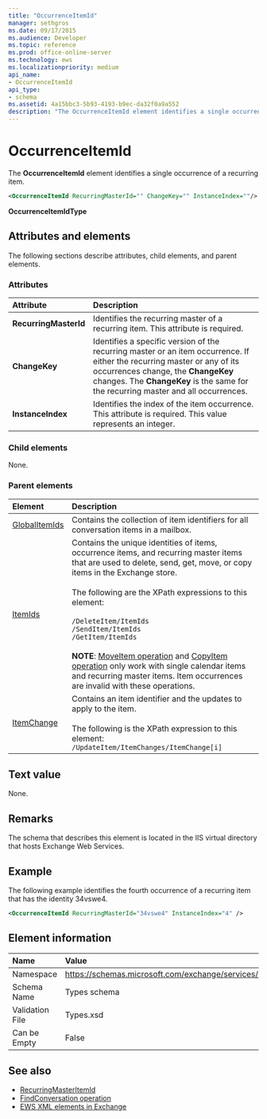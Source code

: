 ```yaml
---
title: "OccurrenceItemId"
manager: sethgros
ms.date: 09/17/2015
ms.audience: Developer
ms.topic: reference
ms.prod: office-online-server
ms.technology: ews
ms.localizationpriority: medium
api_name:
- OccurrenceItemId
api_type:
- schema
ms.assetid: 4a15bbc3-5b93-4193-b9ec-da32f0a9a552
description: "The OccurrenceItemId element identifies a single occurrence of a recurring item."
---
```


# OccurrenceItemId

The **OccurrenceItemId** element identifies a single occurrence of a recurring item. 
  
```XML
<OccurrenceItemId RecurringMasterId="" ChangeKey="" InstanceIndex=""/>
```

**OccurrenceItemIdType**

## Attributes and elements

The following sections describe attributes, child elements, and parent elements.
  
### Attributes

|**Attribute**|**Description**|
|:-----|:-----|
|**RecurringMasterId** <br/> |Identifies the recurring master of a recurring item. This attribute is required.  <br/> |
|**ChangeKey** <br/> |Identifies a specific version of the recurring master or an item occurrence. If either the recurring master or any of its occurrences change, the **ChangeKey** changes. The **ChangeKey** is the same for the recurring master and all occurrences.  <br/> |
|**InstanceIndex** <br/> |Identifies the index of the item occurrence. This attribute is required. This value represents an integer.  <br/> |
   
### Child elements

None.
  
### Parent elements

|**Element**|**Description**|
|:-----|:-----|
|[GlobalItemIds](globalitemids.md) <br/> |Contains the collection of item identifiers for all conversation items in a mailbox.  <br/> |
|[ItemIds](itemids.md) <br/> | Contains the unique identities of items, occurrence items, and recurring master items that are used to delete, send, get, move, or copy items in the Exchange store. <br/><br/>The following are the XPath expressions to this element: <br/><br/>  `/DeleteItem/ItemIds` <br/>  `/SendItem/ItemIds` <br/>  `/GetItem/ItemIds` <br/><br/>**NOTE**: [MoveItem operation](moveitem-operation.md) and [CopyItem operation](copyitem-operation.md) only work with single calendar items and recurring master items. Item occurrences are invalid with these operations.           |
|[ItemChange](itemchange.md) <br/> |Contains an item identifier and the updates to apply to the item.<br/><br/> The following is the XPath expression to this element:  <br/>  `/UpdateItem/ItemChanges/ItemChange[i]` <br/> |
   
## Text value

None.
  
## Remarks

The schema that describes this element is located in the IIS virtual directory that hosts Exchange Web Services.
  
## Example

The following example identifies the fourth occurrence of a recurring item that has the identity 34vswe4.
  
```XML
<OccurrenceItemId RecurringMasterId="34vswe4" InstanceIndex="4" />
```

## Element information

|**Name**|**Value**|
|:-----|:-----|
|Namespace  <br/> |https://schemas.microsoft.com/exchange/services/2006/types  <br/> |
|Schema Name  <br/> |Types schema  <br/> |
|Validation File  <br/> |Types.xsd  <br/> |
|Can be Empty  <br/> |False  <br/> |
   
## See also

- [RecurringMasterItemId](recurringmasteritemid.md)
- [FindConversation operation](findconversation-operation.md)
- [EWS XML elements in Exchange](ews-xml-elements-in-exchange.md)

